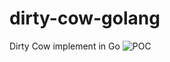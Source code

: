 # dirty-cow-golang
Dirty Cow implement in Go
![POC](https://raw.github.com/mengzhuo/dirty-cow-golang/master/poc_arm.jpg)
